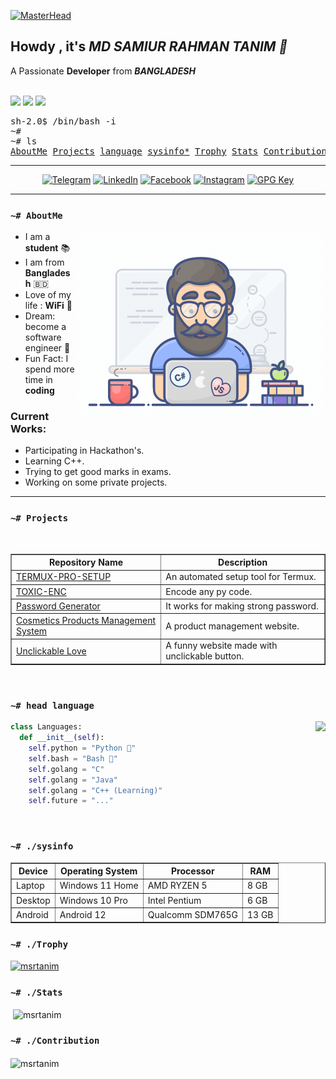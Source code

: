 [![MasterHead](https://github.com/MSRTanim/all-REDME/blob/90bab62cfe6ce17e0530caf2aa5ad956e24f7b61/Google%20Classroom%20Header%20Let's%20get%20spooky!.gif)](http://www.msrtanim.xyz)

<h2>Howdy , it's <i>MD SAMIUR RAHMAN TANIM 👋</i></h2>
A Passionate <b>Developer</b> from <i><b>BANGLADESH</b></i> 
<br /><br />

<!-- Badges -->
<p>
    <a href="#"><img src="https://img.shields.io/github/followers/MSRTanim?style=social&label=follow"></a>
    <a href="#"><img src="https://img.shields.io/github/stars/MSRTanim?style=social"></a>
    <a href="#"><img src="https://hits.seeyoufarm.com/api/count/incr/badge.svg?url=https%3A%2F%2Fgithub.com%2FMSRTanim&title=Visitors&count_bg=%230073EB"></a>
</p>

<!-- Console? -->
<pre>
sh-2.0$ /bin/bash -i
~#
~# ls
<a href="#-AboutMe">AboutMe</a> <a href="#-projects">Projects</a> <a href="#-head-language">language</a> <a href="#-sysinfo">sysinfo*</a> <a href="#-Trophy">Trophy</a> <a href="#-Stats">Stats</a> <a href="#-Contribution">Contribution</a>
</pre>

<!-- Social Badges-->
<hr />
<p align=center>
    <a href="https://t.me/CodeWithTanim" target="_blank"><img
            src="https://img.shields.io/badge/Telegram-%232CA5E0?style=for-the-badge&logoColor=white&logo=telegram"
            alt="Telegram"></a>
    <a href="https://www.linkedin.com/in/msrtanim2" target="_blank"><img
            src="https://img.shields.io/badge/LinkedIn-%230077B5?style=for-the-badge&logo=linkedin" alt="LinkedIn"></a>
    <a href="https://facebook.com/msrtanim.py" target="_blank"><img
            src="https://img.shields.io/badge/Facebook-%231877F2?style=for-the-badge&logoColor=white&logo=facebook"
            alt="Facebook"></a>
    <a href="https://instagram.com/msrtanim.py" target="_blank"><img
            src="https://img.shields.io/badge/Instagram-%23E4405F?style=for-the-badge&logoColor=white&logo=instagram"
            alt="Instagram"></a>
    <a href="https://youtube.com/@CodeWIthTanim" target="_blank"><img
            src="https://img.shields.io/badge/YouTube-white?style=for-the-badge&logoColor=red&logo=YouTube"
            alt="GPG Key"></a>
</p>
<hr />

### `~# AboutMe`
<a href="#"><img align="right" height=300 src="assets/programmer.gif"></a>

- I am a **student** 📚
- I am from **Bangladesh** 🇧🇩 
- Love of my life : **WiFi** 🛜
- Dream: become a software engineer 💸
- Fun Fact: I spend more time in **coding**

### Current Works:
- Participating in Hackathon's.
- Learning C++.
- Trying to get good marks in exams.
- Working on some private projects.
<hr />

### `~# Projects`
<br>
<table border="1">
    <tr>
        <th>Repository Name</th>
        <th>Description</th>
    </tr>
    <tr>
        <td><a href="https://github.com/MSRTanim/TERMUX-SETUP-PRO">TERMUX-PRO-SETUP</a></td>
        <td>An automated setup tool for Termux.</td>
    </tr>
    <!-- <tr>
        <td><a href="https://github.com/modded-ubuntu/modded-ubuntu">modded-ubuntu</a></td>
        <td>Run Ubuntu GUI on termux based on Proot-Distro.</td>
    </tr> -->
    <!-- <tr>
        <td><a href="https://github.com/hax0rtahm1d/Reverse-Engineering">Reverse-Engineering</a></td>
        <td>Some tools reverse engineered by me (mostly python).</td>
    </tr> -->
    <tr>
        <td><a href="https://github.com/MSRTanim/TOXIC-ENC">TOXIC-ENC</a></td>
        <td>Encode any py code.</td>
    </tr>
    <tr>
        <td><a href="https://github.com/MSRTanim/Password-Generator">Password Generator</a></td>
        <td>It works for making strong password.</td>
    </tr>
    <tr>
        <td><a href="https://github.com/MSRTanim/Cosmetics-Products-Management-System">Cosmetics Products Management System</a></td>
        <td>A product management website.</td>
    </tr>
    <tr>
        <td><a href="https://github.com/MSRTanim/Unclickable-Love">Unclickable Love</a></td>
        <td>A funny website made with unclickable button.</td>
    </tr>
</table>

<br/>

<!-- Languages -->
### `~# head language`
<a href="#"><img align="right" height=150 src="https://github-readme-stats.vercel.app/api/top-langs/?username=MSRTanim&layout=compact&theme=react&hide=html,css&hide_border=true&card_width=380&hide_title=true&langs_count=6"></a>

```python
class Languages:
  def __init__(self):
    self.python = "Python 🐍"
    self.bash = "Bash 🔩"
    self.golang = "C"
    self.golang = "Java"
    self.golang = "C++ (Learning)"
    self.future = "..."
```

<br/>

<!-- System Info -->
### `~# ./sysinfo`
<table border="1">
  <tr>
    <th>Device</th>
    <th>Operating System</th>
    <th>Processor</th>
    <th>RAM</th>
  </tr>
  <tr>
    <td>Laptop</td>
    <td>Windows 11 Home</td>
    <td>AMD RYZEN 5</td>
    <td>8 GB</td>
  </tr>
  <tr>
    <td>Desktop</td>
    <td>Windows 10 Pro</td>
    <td>Intel Pentium</td>
    <td>6 GB</td>
  </tr>
  <tr>
    <td>Android</td>
    <td>Android 12</td>
    <td>Qualcomm SDM765G</td>
    <td>13 GB</td>
  </tr>
</table>

<!-- GitHub Trophy -->
### `~# ./Trophy`
<p align="left"> <a href="https://github.com/ryo-ma/github-profile-trophy"><img src="https://github-profile-trophy.vercel.app/?username=msrtanim" alt="msrtanim" /></a> </p>

<!-- GitHub Stats -->
### `~# ./Stats`
<p>&nbsp;<img align="center" src="https://github-readme-stats.vercel.app/api?username=msrtanim&show_icons=true&locale=en" alt="msrtanim" /></p>

<!-- GitHub Contribution -->
### `~# ./Contribution`
<p><img align="center" src="https://github-readme-streak-stats.herokuapp.com/?user=msrtanim" alt="msrtanim" /></p>
<!-- end -->

